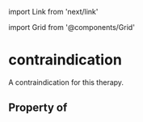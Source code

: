 import Link from 'next/link'
  
import Grid from '@components/Grid'

# contraindication

A contraindication for this therapy.

## Property of



